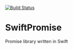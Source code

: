 [![Build Status](https://travis-ci.org/rolandoasmat/SwiftPromise.svg?branch=master)](https://travis-ci.org/rolandoasmat/SwiftPromise)

# SwiftPromise

Promise library written in Swift
